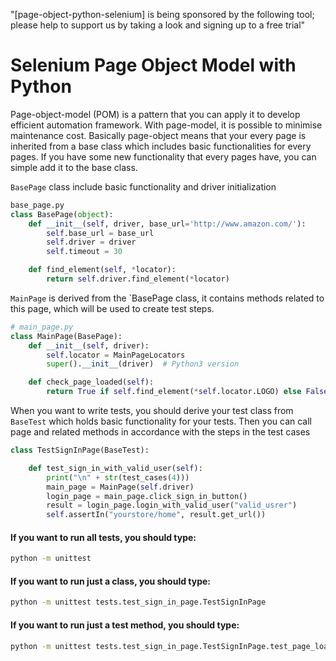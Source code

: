 "[page-object-python-selenium] is being sponsored by the following tool; please help to support us by taking a look and signing up to a free trial"
<!--<a href="https://tracking.gitads.io/?repo=page-object-python-selenium"> <img src="https://images.gitads.io/page-object-python-selenium" alt="GitAds"/> </a>-->


# Selenium Page Object Model with Python 

Page-object-model (POM) is a pattern that you can apply it to develop efficient automation framework. With page-model, it is possible to minimise maintenance cost. Basically page-object means that your every page is inherited from a base class which includes basic functionalities for every pages. If you have some new functionality that every pages have, you can simple add it to the base class.

`BasePage` class include basic functionality and driver initialization
```python
base_page.py
class BasePage(object):
    def __init__(self, driver, base_url='http://www.amazon.com/'):
        self.base_url = base_url
        self.driver = driver
        self.timeout = 30

    def find_element(self, *locator):
        return self.driver.find_element(*locator)
```

`MainPage` is derived from the `BasePage class, it contains methods related to this page, which will be used to create test steps.
```python
# main_page.py
class MainPage(BasePage):
    def __init__(self, driver):
        self.locator = MainPageLocators
        super().__init__(driver)  # Python3 version

    def check_page_loaded(self):
        return True if self.find_element(*self.locator.LOGO) else False
```

When you want to write tests, you should derive your test class from `BaseTest` which holds basic functionality for your tests. Then you can call  page and related methods in accordance with the steps in the test cases
```python
class TestSignInPage(BaseTest):

    def test_sign_in_with_valid_user(self):
        print("\n" + str(test_cases(4)))
        main_page = MainPage(self.driver)
        login_page = main_page.click_sign_in_button()
        result = login_page.login_with_valid_user("valid_usrer")
        self.assertIn("yourstore/home", result.get_url())
```

#### If you want to run all tests, you should type: 
```sh
python -m unittest 
```


#### If you want to run just a class, you should type: 
```sh
python -m unittest tests.test_sign_in_page.TestSignInPage
```

#### If you want to run just a test method, you should type: 
```sh
python -m unittest tests.test_sign_in_page.TestSignInPage.test_page_load
```
